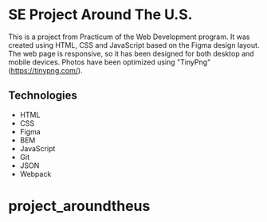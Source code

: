 # SE Project Around The U.S.

This is a project from Practicum of the Web Development program. It was created using HTML, CSS and JavaScript based on the Figma design layout. The web page is responsive, so it has been designed for both desktop and mobile devices. Photos have been optimized using "TinyPng" (https://tinypng.com/).

## Technologies

- HTML
- CSS
- Figma
- BEM
- JavaScript
- Git
- JSON
- Webpack
# project_aroundtheus
